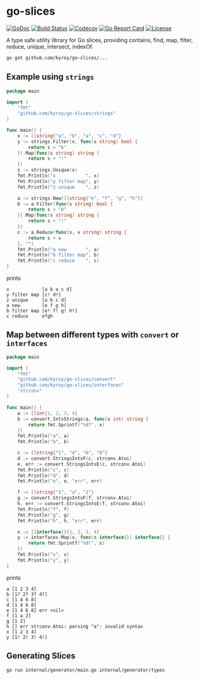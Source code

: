 # go-slices

[![GoDoc](https://godoc.org/github.com/kyroy/go-slices?status.svg)](https://godoc.org/github.com/kyroy/go-slices)
[![Build Status](https://travis-ci.org/kyroy/go-slices.svg?branch=master)](https://travis-ci.org/kyroy/go-slices)
[![Codecov](https://img.shields.io/codecov/c/github/kyroy/go-slices.svg)](https://codecov.io/gh/kyroy/go-slices)
[![Go Report Card](https://goreportcard.com/badge/github.com/kyroy/go-slices)](https://goreportcard.com/report/github.com/kyroy/go-slices)
[![License](https://img.shields.io/badge/License-Apache%202.0-blue.svg)](https://github.com/kyroy/go-slices/blob/master/LICENSE)

A type safe utility library for Go slices, providing contains, find, map, filter, reduce, unique, intersect, indexOf.

```bash
go get github.com/kyroy/go-slices/...
```

## Example using `strings`

```go
package main

import (
	"fmt"
	"github.com/kyroy/go-slices/strings"
)

func main() {
	x := []string{"a", "b", "a", "c", "d"}
	y := strings.Filter(x, func(s string) bool {
		return s > "b"
	}).Map(func(s string) string {
		return s + "!"
	})
	z := strings.Unique(x)
	fmt.Println("x           ", x)
	fmt.Println("y filter map", y)
	fmt.Println("z unique    ", z)

	a := strings.New([]string{"e", "f", "g", "h"})
	b := a.Filter(func(s string) bool {
		return s > "b"
	}).Map(func(s string) string {
		return s + "!"
	})
	c := a.Reduce(func(s, v string) string {
		return s + v
	}, "")
	fmt.Println("a new       ", a)
	fmt.Println("b filter map", b)
	fmt.Println("c reduce    ", c)
}
```
prints
```
x            [a b a c d]
y filter map [c! d!]
z unique     [a b c d]
a new        [e f g h]
b filter map [e! f! g! h!]
c reduce     efgh
```

## Map between different types with `convert` or `interfaces`

```go
package main

import (
	"fmt"
	"github.com/kyroy/go-slices/convert"
	"github.com/kyroy/go-slices/interfaces"
	"strconv"
)

func main() {
	a := []int{1, 2, 3, 4}
	b := convert.IntsStrings(a, func(x int) string {
		return fmt.Sprintf("%d?", x)
	})
	fmt.Println("a", a)
	fmt.Println("b", b)

	c := []string{"1", "4", "6", "8"}
	d := convert.StringsIntsF(c, strconv.Atoi)
	e, err := convert.StringsIntsE(c, strconv.Atoi)
	fmt.Println("c", c)
	fmt.Println("d", d)
	fmt.Println("e", e, "err", err)

	f := []string{"1", "a", "2"}
	g := convert.StringsIntsF(f, strconv.Atoi)
	h, err := convert.StringsIntsE(f, strconv.Atoi)
	fmt.Println("f", f)
	fmt.Println("g", g)
	fmt.Println("h", h, "err", err)

	x := []interface{}{1, 2, 3, 4}
	y := interfaces.Map(x, func(s interface{}) interface{} {
		return fmt.Sprintf("%d!", s)
	})
	fmt.Println("x", x)
	fmt.Println("y", y)
}
```
prints
```
a [1 2 3 4]
b [1? 2? 3? 4?]
c [1 4 6 8]
d [1 4 6 8]
e [1 4 6 8] err <nil>
f [1 a 2]
g [1 2]
h [] err strconv.Atoi: parsing "a": invalid syntax
x [1 2 3 4]
y [1! 2! 3! 4!]
```

## Generating Slices
```bash
go run internal/generator/main.go internal/generator/types
```
